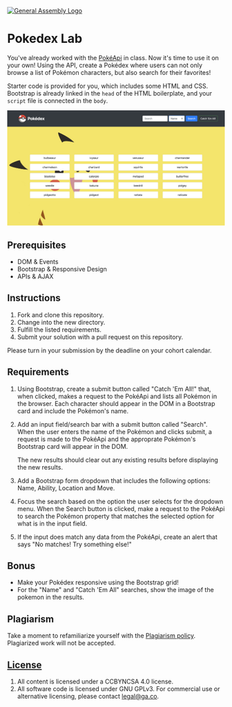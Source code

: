 [![General Assembly Logo](https://camo.githubusercontent.com/1a91b05b8f4d44b5bbfb83abac2b0996d8e26c92/687474703a2f2f692e696d6775722e636f6d2f6b6538555354712e706e67)](https://generalassemb.ly/education/web-development-immersive)

# Pokedex Lab

You've already worked with the [PokéApi](https://pokeapi.co/) in class. Now it's
time to use it on your own! Using the API, create a Pokédex where users can not
only browse a list of Pokémon characters, but also search for their favorites!

Starter code is provided for you, which includes some HTML and CSS. Bootstrap is
already linked in the `head` of the HTML boilerplate, and your `script` file is
connected in the `body`.

![Pokédex](img/screenshot2.png)

## Prerequisites

- DOM & Events
- Bootstrap & Responsive Design
- APIs & AJAX

## Instructions

1. Fork and clone this repository.
2. Change into the new directory.
3. Fulfill the listed requirements.
4. Submit your solution with a pull request on this repository.

Please turn in your submission by the deadline on your cohort calendar.

## Requirements

1. Using Bootstrap, create a submit button called "Catch 'Em All!" that, when
   clicked, makes a request to the PokéApi and lists all Pokémon in the browser.
   Each character should appear in the DOM in a Bootstrap card and include the
   Pokémon's name.
2. Add an input field/search bar with a submit button called "Search". When the
   user enters the name of the Pokémon and clicks submit, a request is made to
   the PokéApi and the approprate Pokémon's Bootstrap card will appear in the
   DOM.

   The new results should clear out any existing results before displaying the
   new results.

3. Add a Bootstrap form dropdown that includes the following options: Name,
   Ability, Location and Move.
4. Focus the search based on the option the user selects for the dropdown menu.
   When the Search button is clicked, make a request to the PokéApi to search
   the Pokémon property that matches the selected option for what is in the
   input field.
5. If the input does match any data from the PokéApi, create an alert that says
   "No matches! Try something else!"

## Bonus

- Make your Pokédex responsive using the Bootstrap grid!
- For the "Name" and "Catch 'Em All" searches, show the image of the pokemon in
  the results.

## Plagiarism

Take a moment to refamiliarize yourself with the
[Plagiarism policy](https://git.generalassemb.ly/DC-WDI/Administrative/blob/master/plagiarism.md).
Plagiarized work will not be accepted.

## [License](LICENSE)

1.  All content is licensed under a CC­BY­NC­SA 4.0 license.
2.  All software code is licensed under GNU GPLv3. For commercial use or
    alternative licensing, please contact legal@ga.co.
